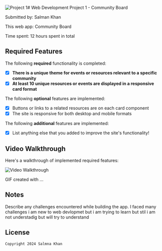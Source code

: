 ![Project 1](https://github.com/user-attachments/assets/cb2e3770-1966-4f4b-ab1d-f86deca654f9)# Web Development Project 1 - Community Board

Submitted by: Salman Khan

This web app: Community Board

Time spent: 12 hours spent in total

## Required Features

The following **required** functionality is completed:

- [x] **There is a unique theme for events or resources relevant to a specific community**
- [x] **At least 10 unique resources or events are displayed in a responsive card format**

The following **optional** features are implemented:

- [x] Buttons or links to a related resources are on each card component
- [x] The site is responsive for both desktop and mobile formats

The following **additional** features are implemented:

* [x] List anything else that you added to improve the site's functionality!

## Video Walkthrough

Here's a walkthrough of implemented required features:

<img src='https://imgur.com/a/7tCmZ6k' title='Video Walkthrough' width='' alt='Video Walkthrough' />

<!-- Replace this with whatever GIF tool you used! -->
GIF created with ...  
<!-- Recommended tools:
[Kap](https://getkap.co/) for macOS
[ScreenToGif](https://www.screentogif.com/) for Windows
[peek](https://github.com/phw/peek) for Linux. -->

## Notes

Describe any challenges encountered while building the app.
I faced many challenges i am new to web devlopmet but i am  trying to learn but stil i am not understadig but will try to understand


## License

    Copyright 2024 Salmna Khan
